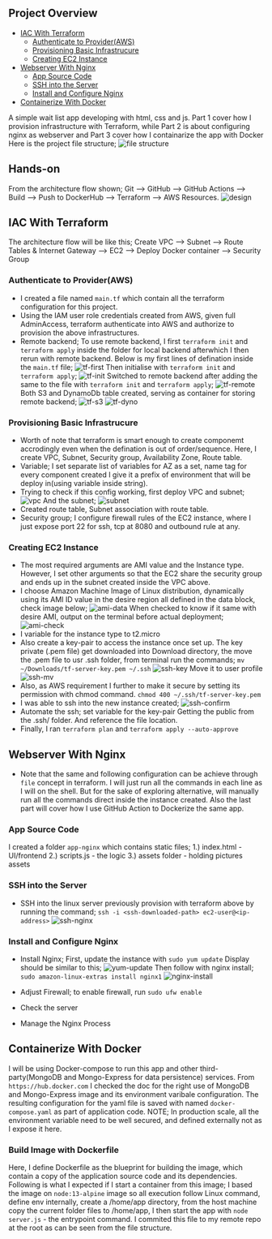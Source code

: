 
## Project Overview
* [IAC With Terraform](#iac-with-terraform)
  * [Authenticate to Provider(AWS)](#authenticate-to-provider)
  * [Provisioning Basic Infrastrucure](#provisioning-basic-infrastrucure)
  * [Creating EC2 Instance](#creating-ec2-instance)
* [Webserver With Nginx](#webserver-with-nginx)
  * [App Source Code](#app-source-code)
  * [SSH into the Server](#ssh-into-the-server)
  * [Install and Configure Nginx](#install-and-configure-nginx)
* [Containerize With Docker](#containerize-with-docker)

A simple wait list app developing with html, css and js. Part 1 cover how I provision infrastructure with Terraform, while Part 2 is about configuring nginx as webserver and Part 3 cover how I containarize the app with Docker
Here is the project file structure; 
![file structure](assets/file-structure.png)

## Hands-on
From the architecture flow shown;
Git --> GitHub --> GitHub Actions --> Build --> Push to DockerHub --> Terraform --> AWS Resources.
![design](docs/assets/designs.svg)

## IAC With Terraform
The architecture flow will be like this;
Create VPC --> Subnet --> Route Tables & Internet Gateway --> EC2 --> Deploy Docker container --> Security Group

### Authenticate to Provider(AWS)
- I created a file named ``main.tf`` which contain all the terraform configuration for this project.
- Using the IAM user role credentials created from AWS, given full AdminAccess, terraform authenticate into AWS and authorize to provision the above infrastructures.
- Remote backend; To use remote backend, I first ``terraform init`` and ``terraform apply`` inside the folder for local backend afterwhich I then rerun with remote backend. Below is my first lines of defination inside the `main.tf` file;
![tf-first](assets/tf-first.png)
Then initialise with `terraform init` and `terraform apply`;
![tf-init](assets/tf-init.png)
Switched to remote backend after adding the same to the file with `terraform init` and `terraform apply`;
![tf-remote](assets/tf-remote.png)
Both S3 and DynamoDb table created, serving as container for storing remote backend; 
![tf-s3](assets/tf-s3.png)
![tf-dyno](assets/tf-dyno.png)

### Provisioning Basic Infrastrucure
- Worth of note that terraform is smart enough to create componemt accrodingly even when the defination is out of order/sequence. Here, I create VPC, Subnet, Security group, Availability Zone, Route table.
- Variable; I set separate list of variables for AZ as a set, name tag for every component created I give it a prefix of environment that will be deploy in(using variable inside string).
- Trying to check if this config working, first deploy VPC and subnet;
![vpc](assets/vpc.png)
And the subnet;
![subnet](assets/subnet.png)
- Created route table, Subnet association with route table.
- Security group; I configure firewall rules of the EC2 instance, where I just expose port 22 for ssh, tcp at 8080 and outbound rule at any.

### Creating EC2 Instance
- The most required arguments are AMI value and the Instance type. However, I set other arguments so that the EC2 share the security group and ends up in the subnet created inside the VPC above.
- I choose Amazon Machine Image of Linux distribution, dynamically using its AMI ID value in the desire region all defined in the data block, check image below;
![ami-data](assets/ami-data.png)
When checked to know if it same with desire AMI, output on the terminal before actual deployment;
![ami-check](assets/ami-check.png)
- I variable for the instance type to t2.micro 
- Also create a key-pair to access the instance once set up. The key private (.pem file) get downloaded into Download directory, the move the .pem file to usr .ssh folder, from terminal run the commands; ``mv ~/Downloads/tf-server-key.pem ~/.ssh``
![ssh-key](assets/ssh-key.png)
Move it to user profile
![ssh-mv](assets/ssh-mv.png)
- Also, as AWS requirement I further to make it secure by setting its permission with chmod command. ``chmod 400 ~/.ssh/tf-server-key.pem``
- I was able to ssh into the new instance created;
![ssh-confirm](assets/ssh-confirm.png)
- Automate the ssh; set variable for the key-pair
Getting the public from the .ssh/ folder. And reference the file location.
- Finally, I ran ``terraform plan`` and ``terraform apply --auto-approve``

## Webserver With Nginx
- Note that the same and following configuration can be achieve through `file` concept in terraform. I will just run all the commands in each line as I will on the shell. But for the sake of exploring alternative, will manually run all the commands direct inside the instance created. Also the last part will cover how I use GitHub Action to Dockerize the same app.

### App Source Code
I created a folder ``app-nginx`` which contains static files;
1.) index.html - UI/frontend
2.) scripts.js - the logic
3.) assets folder - holding pictures assets

### SSH into the Server
- SSH into the linux server previously provision with terraform above by running the command; ``ssh -i <ssh-downloaded-path> ec2-user@<ip-address>``
![ssh-nginx](assets/ssh-nginx.png)

### Install and Configure Nginx
- Install Nginx; First, update the instance with ``sudo yum update`` Display should be similar to this;
![yum-update](assets/yum-update.png)
Then follow with nginx install; ``sudo amazon-linux-extras install nginx1``
![nginx-install](assets/nginx-install.png)
- Adjust Firewall; to enable firewall, run ``sudo ufw enable``

- Check the server

- Manage the Nginx Process


## Containerize With Docker



I will be using Docker-compose to run this app and other third-party(MongoDB and Mongo-Express for data persistence) services. From ``https://hub.docker.com`` I checked the doc for the right use of MongoDB and Mongo-Express image and its environment varibale configuration. The resulting configuration for the yaml file is saved with named ``docker-compose.yaml`` as part of application code.
NOTE; In production scale, all the environment variable need to be well secured, and defined externally not as I expose it here.

### Build Image with Dockerfile
Here, I define Dockerfile as the blueprint for building the image, which contain a copy of the application source code and its dependencies. Following is what I expected if I start a container from this image; I based the image on ``node:13-alpine`` image so all execution follow Linux command, define env internally, create a /home/app directory, from the host machine copy the current folder files to /home/app, I then start the app with ``node server.js`` - the entrypoint command. I commited this file to my remote repo at the root as can be seen from the file structure.